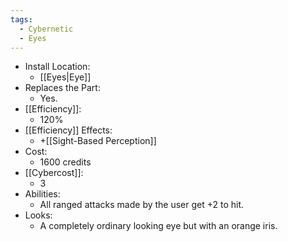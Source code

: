 ```yaml
---
tags:
  - Cybernetic
  - Eyes
---
```

* Install Location:
	* [[Eyes|Eye]]
* Replaces the Part:
	* Yes.
* [[Efficiency]]:
	* 120%
* [[Efficiency]] Effects:
	* +[[Sight-Based Perception]]
* Cost:
	* 1600 credits
* [[Cybercost]]:
	* 3
* Abilities:
	* All ranged attacks made by the user get +2 to hit.
* Looks:
	* A completely ordinary looking eye but with an orange iris.